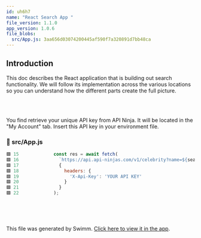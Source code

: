 ```yaml
---
id: uh6h7
name: "React Search App "
file_version: 1.1.0
app_version: 1.0.6
file_blobs:
  src/App.js: 3aa656d03074200445af590f7a320891d7bb48ca
---
```


## Introduction

This doc describes the React application that is building out search functionality. We will follow its implementation across the various locations so you can understand how the different parts create the full picture.

<br/>

<br/>

You find retrieve your unique API key from API Ninja. It will be located in the "My Account" tab. Insert this API key in your environment file.
<!-- NOTE-swimm-snippet: the lines below link your snippet to Swimm -->
### 📄 src/App.js
```javascript
🟩 15             const res = await fetch(
🟩 16               `https://api.api-ninjas.com/v1/celebrity?name=${searchTerm}`,
🟩 17               {
🟩 18                 headers: {
🟩 19                   'X-Api-Key': 'YOUR API KEY'
🟩 20                 }
🟩 21               }
🟩 22             );
```

<br/>

<br/>

<br/>

This file was generated by Swimm. [Click here to view it in the app](https://app.swimm.io/repos/Z2l0aHViJTNBJTNBcmVhY3Qtc2VhcmNoLWFwcCUzQSUzQVRpZmZpblRlY2g=/docs/uh6h7).
